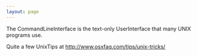 ```yaml
---
layout: page
---
```


The CommandLineInterface is the text-only UserInterface that many UNIX programs use.

Quite a few UnixTips at http://www.osxfaq.com/tips/unix-tricks/
